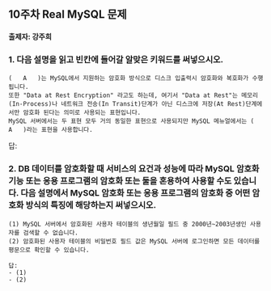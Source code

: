 ## 10주차 Real MySQL 문제
#### 출제자: 강주희

### 1. 다음 설명을 읽고 빈칸에 들어갈 알맞은 키워드를 써넣으시오.
```
(   A   )는 MySQL에서 지원하는 암호화 방식으로 디스크 입출력시 암호화와 복호화가 수행됩니다.
또한 "Data at Rest Encryption" 라고도 하는데, 여기서 "Data at Rest"는 메모리(In-Process)나 네트워크 전송(In Transit)단계가 아닌 디스크에 저장(At Rest)단계에서만 암호화 된다는 의미로 사용되는 표현입니다.
MySQL 서버에서는 두 표현 모두 거의 동일한 표현으로 사용되지만 MySQL 메뉴얼에서는 (   A   )라는 표현을 사용합니다.
```

답: 



### 2. DB 데이터를 암호화할 때 서비스의 요건과 성능에 따라 MySQL 암호화 기능 또는 응용 프로그램의 암호화 또는 둘을 혼용하여 사용할 수도 있습니다. 다음 설명에서 MySQL 암호화 또는 응용 프로그램의 암호화 중 어떤 암호화 방식의 특징에 해당하는지 써넣으시오.
```
(1) MySQL 서버에서 암호화된 사용자 테이블의 생년월일 필드 중 2000년~2003년생인 사용자를 검색할 수 없습니다.
(2) 암호화된 사용자 테이블의 비밀번호 필드 값은 MySQL 서버에 로그인하면 모든 데이터를 평문으로 확인할 수 있습니다.

답: 
- (1)
- (2)
